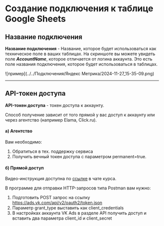 # Создание подключения к таблице Google Sheets


## Название подключения
**Название подключения** - Название, которое будет использоваться как техническое поле в ваших таблицах. 
На скриншоте вы можете увидеть поле ***AccountName***, которое отличается от логина аккаунта. 
Это есть поле названия подключения, которое будет использоваться в таблицах.

![пример](../../Подключения/Яндекс Метрика/2024-11-27_15-35-09.png)

---
## API-токен доступа
**API-токен доступа** - токен доступа к аккаунту.

Способ получение зависит от того прямой у вас доступ к аккаунту или через агентство (например Elama, Click.ru).


#### а) Агентство

Вам необходимо:
1) Обратиться в тех. поддержку сервиса 
2) Получить вечный токен доступа с параметром permanent=true. 

#### б) Прямой доступ

Видео-инструкция доступна по [ссылке](https://t.me/c/1834390507/6774) в чате курса.

В программе для отправки HTTP-запросов типа Postman вам нужно:
1) Подготовить POST запрос на ссылку https://ads.vk.com/api/v2/oauth2/token.json
2) Параметр grant_type выставить как client_credentials
3) В настройках аккаунта VK Ads в разделе API получить доступ и вставить два параметра client_id и client_secret
